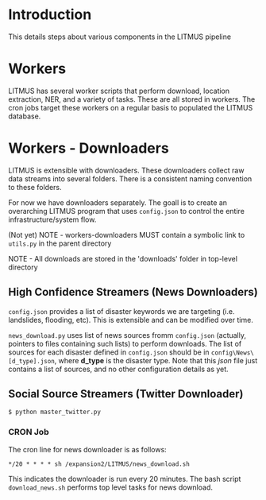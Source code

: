 # Introduction
This details steps about various components in the LITMUS pipeline

# Workers
LITMUS has several worker scripts that perform download, location extraction, NER, and a variety of tasks. These are all stored in workers. The cron jobs target these workers on a regular basis to populated the LITMUS database.

# Workers - Downloaders
LITMUS is extensible with downloaders. These downloaders collect raw data streams into several folders. There is a consistent naming convention to these folders.

For now we have downloaders separately. The goall is to create an overarching LITMUS program that uses `config.json` to control the entire infrastructure/system flow.

(Not yet) NOTE - workers-downloaders MUST contain a symbolic link to `utils.py` in the parent directory

NOTE - All downloads are stored in the 'downloads' folder in top-level directory

## High Confidence Streamers (News Downloaders)
`config.json` provides a list of disaster keywords we are targeting (i.e. landslides, flooding, etc). This is extensible and can be modified over time.

`news_download.py` uses list of news sources fromm `config.json` (actually, pointers to files containing such lists) to perform downloads. The list of sources for each disaster defined in `config.json` should be in `config\News\[d_type].json`, where **d_type** is the disaster type. Note that this *json* file just contains a list of sources, and no other configuration details as yet.

## Social Source Streamers (Twitter Downloader)
    $ python master_twitter.py


### CRON Job
The cron line for news downloader is as follows:

    */20 * * * * sh /expansion2/LITMUS/news_download.sh

This indicates the downloader is run every 20 minutes. The bash script `download_news.sh` performs top level tasks for news download.


